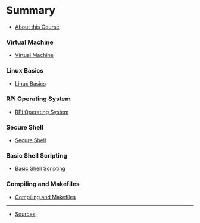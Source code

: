 # Summary

* [About this Course](README.md)

### Virtual Machine
* [Virtual Machine](virtual_machine/readme.md)
<!-- * [Summary](virtual_machine/summary.md) -->
<!-- * [Quiz](virtual_machine/quiz.md) -->
<!-- * [Exercises](virtual_machine/exercises.md) -->

### Linux Basics
* [Linux Basics](linux_basics/readme.md)
<!-- * [Summary](linux_basics/summary.md) -->
<!-- * [Quiz](linux_basics/quiz.md) -->
<!-- * [Exercises](linux_basics/exercises.md) -->

### RPi Operating System
* [RPi Operating System](rpi_operating_system/readme.md)
<!-- * [Summary](rpi_operating_system/summary.md) -->
<!-- * [Quiz](rpi_operating_system/quiz.md) -->
<!-- * [Exercises](rpi_operating_system/exercises.md) -->

### Secure Shell
* [Secure Shell](secure_shell/readme.md)
<!-- * [Summary](secure_shell/summary.md) -->
<!-- * [Quiz](secure_shell/quiz.md) -->
<!-- * [Exercises](secure_shell/exercises.md) -->

### Basic Shell Scripting
* [Basic Shell Scripting](basic_shell_scripting/readme.md)
<!-- * [Summary](basic_shell_scripting/summary.md) -->
<!-- * [Quiz](basic_shell_scripting/quiz.md) -->
<!-- * [Exercises](basic_shell_scripting/exercises.md) -->

### Compiling and Makefiles
* [Compiling and Makefiles](compiling_makefiles/readme.md)
<!-- * [Summary](compiling_makefiles/summary.md) -->
<!-- * [Quiz](compiling_makefiles/quiz.md) -->
<!-- * [Exercises](compiling_makefiles/exercises.md) -->





<!-- # Summary -->

<!-- * [Introduction](README.md) -->
<!-- * [Virtual Machine](virtual_machine.md) -->
<!-- * [Linux Basics](linux_basics.md)
* [Rpi Operating System](rpi_operating_system.md)
* [Connecting to the RPi](connecting_to_the_rpi.md)

* [Basic Shell Scripting](basic_shell_scripting.md)
* [Compiling and Makefiles](compiling_makefiles.md)
<!-- * [The Linux Kernel](the_linux_kernel.md) -->
<!-- * [Loadable Kernel Modules](loadable_kernel_modules.md) -->

---

* [Sources](sources.md)

<!-- ### Walkthroughs -->

<!-- * [Touchberry Thumper](walkthroughs/touchberry_thumper.md)  -->
